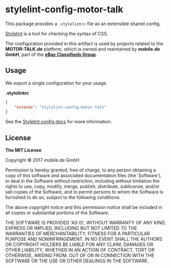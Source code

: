 # stylelint-config-motor-talk

This package provides a `.stylelintrc` file as an extensible shared config.

[Stylelint](https://stylelint.io/) is a tool for checking the syntax of CSS.

The configuration provided in this artifact is used by projects related to the
**MOTOR-TALK.de** platform, which is owned and maintained by **mobile.de GmbH**,
part of the **[eBay Classifieds Group](https://github.com/technology-ebay-de)**.

## Usage

We export a single configuration for your usage.

**.stylelintrc**

```json
{
    "extends": "stylelint-config-motor-talk"
}
```


See the [Stylelint config docs](https://github.com/stylelint/stylelint/blob/HEAD/docs/user-guide/configuration.md#extends)
for more information.

## License

**The MIT License**

Copyright © 2017 mobile.de GmbH

Permission is hereby granted, free of charge, to any person obtaining a copy of this software and associated
documentation files (the 'Software'), to deal in the Software without restriction, including without limitation
the rights to use, copy, modify, merge, publish, distribute, sublicense, and/or sell copies of the Software, and
to permit persons to whom the Software is furnished to do so, subject to the following conditions:

The above copyright notice and this permission notice shall be included in all copies or substantial portions of the Software.

THE SOFTWARE IS PROVIDED 'AS IS', WITHOUT WARRANTY OF ANY KIND, EXPRESS OR IMPLIED, INCLUDING BUT NOT LIMITED TO
THE WARRANTIES OF MERCHANTABILITY, FITNESS FOR A PARTICULAR PURPOSE AND NONINFRINGEMENT. IN NO EVENT SHALL THE
AUTHORS OR COPYRIGHT HOLDERS BE LIABLE FOR ANY CLAIM, DAMAGES OR OTHER LIABILITY, WHETHER IN AN ACTION OF
CONTRACT, TORT OR OTHERWISE, ARISING FROM, OUT OF OR IN CONNECTION WITH THE SOFTWARE OR THE USE OR OTHER DEALINGS
IN THE SOFTWARE.